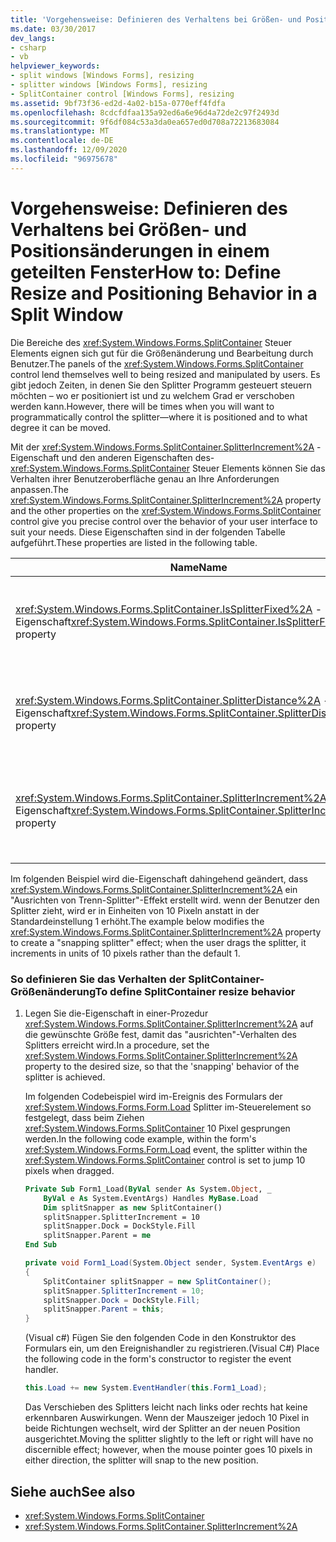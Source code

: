 ```yaml
---
title: 'Vorgehensweise: Definieren des Verhaltens bei Größen- und Positionsänderungen in einem geteilten Fenster'
ms.date: 03/30/2017
dev_langs:
- csharp
- vb
helpviewer_keywords:
- split windows [Windows Forms], resizing
- splitter windows [Windows Forms], resizing
- SplitContainer control [Windows Forms], resizing
ms.assetid: 9bf73f36-ed2d-4a02-b15a-0770eff4fdfa
ms.openlocfilehash: 8cdcfdfaa135a92ed6a6e96d4a72de2c97f2493d
ms.sourcegitcommit: 9f6df084c53a3da0ea657ed0d708a72213683084
ms.translationtype: MT
ms.contentlocale: de-DE
ms.lasthandoff: 12/09/2020
ms.locfileid: "96975678"
---
```

# <a name="how-to-define-resize-and-positioning-behavior-in-a-split-window"></a><span data-ttu-id="e2d5a-102">Vorgehensweise: Definieren des Verhaltens bei Größen- und Positionsänderungen in einem geteilten Fenster</span><span class="sxs-lookup"><span data-stu-id="e2d5a-102">How to: Define Resize and Positioning Behavior in a Split Window</span></span>
<span data-ttu-id="e2d5a-103">Die Bereiche des <xref:System.Windows.Forms.SplitContainer> Steuer Elements eignen sich gut für die Größenänderung und Bearbeitung durch Benutzer.</span><span class="sxs-lookup"><span data-stu-id="e2d5a-103">The panels of the <xref:System.Windows.Forms.SplitContainer> control lend themselves well to being resized and manipulated by users.</span></span> <span data-ttu-id="e2d5a-104">Es gibt jedoch Zeiten, in denen Sie den Splitter Programm gesteuert steuern möchten – wo er positioniert ist und zu welchem Grad er verschoben werden kann.</span><span class="sxs-lookup"><span data-stu-id="e2d5a-104">However, there will be times when you will want to programmatically control the splitter—where it is positioned and to what degree it can be moved.</span></span>  
  
 <span data-ttu-id="e2d5a-105">Mit der <xref:System.Windows.Forms.SplitContainer.SplitterIncrement%2A> -Eigenschaft und den anderen Eigenschaften des- <xref:System.Windows.Forms.SplitContainer> Steuer Elements können Sie das Verhalten ihrer Benutzeroberfläche genau an Ihre Anforderungen anpassen.</span><span class="sxs-lookup"><span data-stu-id="e2d5a-105">The <xref:System.Windows.Forms.SplitContainer.SplitterIncrement%2A> property and the other properties on the <xref:System.Windows.Forms.SplitContainer> control give you precise control over the behavior of your user interface to suit your needs.</span></span> <span data-ttu-id="e2d5a-106">Diese Eigenschaften sind in der folgenden Tabelle aufgeführt.</span><span class="sxs-lookup"><span data-stu-id="e2d5a-106">These properties are listed in the following table.</span></span>  
  
|<span data-ttu-id="e2d5a-107">Name</span><span class="sxs-lookup"><span data-stu-id="e2d5a-107">Name</span></span>|<span data-ttu-id="e2d5a-108">BESCHREIBUNG</span><span class="sxs-lookup"><span data-stu-id="e2d5a-108">Description</span></span>|  
|----------|-----------------|  
|<span data-ttu-id="e2d5a-109"><xref:System.Windows.Forms.SplitContainer.IsSplitterFixed%2A> -Eigenschaft</span><span class="sxs-lookup"><span data-stu-id="e2d5a-109"><xref:System.Windows.Forms.SplitContainer.IsSplitterFixed%2A> property</span></span>|<span data-ttu-id="e2d5a-110">Bestimmt, ob der Splitter mithilfe der Tastatur oder der Maus verschoben werden kann.</span><span class="sxs-lookup"><span data-stu-id="e2d5a-110">Determines if the splitter is movable by means of the keyboard or mouse.</span></span>|  
|<span data-ttu-id="e2d5a-111"><xref:System.Windows.Forms.SplitContainer.SplitterDistance%2A> -Eigenschaft</span><span class="sxs-lookup"><span data-stu-id="e2d5a-111"><xref:System.Windows.Forms.SplitContainer.SplitterDistance%2A> property</span></span>|<span data-ttu-id="e2d5a-112">Bestimmt den Abstand vom linken oder oberen Rand bis zur verschiebbaren Splitter Leiste in Pixel.</span><span class="sxs-lookup"><span data-stu-id="e2d5a-112">Determines the distance in pixels from the left or upper edge to the movable splitter bar.</span></span>|  
|<span data-ttu-id="e2d5a-113"><xref:System.Windows.Forms.SplitContainer.SplitterIncrement%2A> -Eigenschaft</span><span class="sxs-lookup"><span data-stu-id="e2d5a-113"><xref:System.Windows.Forms.SplitContainer.SplitterIncrement%2A> property</span></span>|<span data-ttu-id="e2d5a-114">Bestimmt den minimalen Abstand in Pixel, dass der Splitter vom Benutzer verschoben werden kann.</span><span class="sxs-lookup"><span data-stu-id="e2d5a-114">Determines the minimum distance, in pixels, that the splitter can be moved by the user.</span></span>|  
  
 <span data-ttu-id="e2d5a-115">Im folgenden Beispiel wird die-Eigenschaft dahingehend geändert, dass <xref:System.Windows.Forms.SplitContainer.SplitterIncrement%2A> ein "Ausrichten von Trenn-Splitter"-Effekt erstellt wird. wenn der Benutzer den Splitter zieht, wird er in Einheiten von 10 Pixeln anstatt in der Standardeinstellung 1 erhöht.</span><span class="sxs-lookup"><span data-stu-id="e2d5a-115">The example below modifies the <xref:System.Windows.Forms.SplitContainer.SplitterIncrement%2A> property to create a "snapping splitter" effect; when the user drags the splitter, it increments in units of 10 pixels rather than the default 1.</span></span>  
  
### <a name="to-define-splitcontainer-resize-behavior"></a><span data-ttu-id="e2d5a-116">So definieren Sie das Verhalten der SplitContainer-Größenänderung</span><span class="sxs-lookup"><span data-stu-id="e2d5a-116">To define SplitContainer resize behavior</span></span>  
  
1. <span data-ttu-id="e2d5a-117">Legen Sie die-Eigenschaft in einer-Prozedur <xref:System.Windows.Forms.SplitContainer.SplitterIncrement%2A> auf die gewünschte Größe fest, damit das "ausrichten"-Verhalten des Splitters erreicht wird.</span><span class="sxs-lookup"><span data-stu-id="e2d5a-117">In a procedure, set the <xref:System.Windows.Forms.SplitContainer.SplitterIncrement%2A> property to the desired size, so that the 'snapping' behavior of the splitter is achieved.</span></span>  
  
     <span data-ttu-id="e2d5a-118">Im folgenden Codebeispiel wird im-Ereignis des Formulars der <xref:System.Windows.Forms.Form.Load> Splitter im-Steuerelement so festgelegt, dass beim Ziehen <xref:System.Windows.Forms.SplitContainer> 10 Pixel gesprungen werden.</span><span class="sxs-lookup"><span data-stu-id="e2d5a-118">In the following code example, within the form's <xref:System.Windows.Forms.Form.Load> event, the splitter within the <xref:System.Windows.Forms.SplitContainer> control is set to jump 10 pixels when dragged.</span></span>  
  
    ```vb  
    Private Sub Form1_Load(ByVal sender As System.Object, _  
        ByVal e As System.EventArgs) Handles MyBase.Load  
        Dim splitSnapper as new SplitContainer()  
        splitSnapper.SplitterIncrement = 10  
        splitSnapper.Dock = DockStyle.Fill  
        splitSnapper.Parent = me  
    End Sub  
    ```  
  
    ```csharp  
    private void Form1_Load(System.Object sender, System.EventArgs e)  
    {  
        SplitContainer splitSnapper = new SplitContainer();  
        splitSnapper.SplitterIncrement = 10;  
        splitSnapper.Dock = DockStyle.Fill;  
        splitSnapper.Parent = this;  
    }  
    ```  
  
     <span data-ttu-id="e2d5a-119">(Visual c#) Fügen Sie den folgenden Code in den Konstruktor des Formulars ein, um den Ereignishandler zu registrieren.</span><span class="sxs-lookup"><span data-stu-id="e2d5a-119">(Visual C#) Place the following code in the form's constructor to register the event handler.</span></span>  
  
    ```csharp  
    this.Load += new System.EventHandler(this.Form1_Load);  
    ```  
  
     <span data-ttu-id="e2d5a-120">Das Verschieben des Splitters leicht nach links oder rechts hat keine erkennbaren Auswirkungen. Wenn der Mauszeiger jedoch 10 Pixel in beide Richtungen wechselt, wird der Splitter an der neuen Position ausgerichtet.</span><span class="sxs-lookup"><span data-stu-id="e2d5a-120">Moving the splitter slightly to the left or right will have no discernible effect; however, when the mouse pointer goes 10 pixels in either direction, the splitter will snap to the new position.</span></span>  
  
## <a name="see-also"></a><span data-ttu-id="e2d5a-121">Siehe auch</span><span class="sxs-lookup"><span data-stu-id="e2d5a-121">See also</span></span>

- <xref:System.Windows.Forms.SplitContainer>
- <xref:System.Windows.Forms.SplitContainer.SplitterIncrement%2A>
